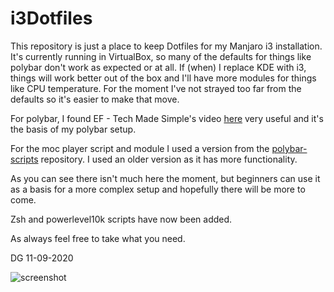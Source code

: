 # i3Dotfiles
This repository is just a place to keep Dotfiles for my Manjaro i3 installation. It's currently running in VirtualBox, so many of the defaults for things like polybar don't work as expected or at all. If (when) I replace KDE with i3, things will work better out of the box and I'll have more modules for things like CPU temperature. For the moment I've not strayed too far from the defaults so it's easier to make that move.

For polybar, I found EF - Tech Made Simple's video [here](https://www.youtube.com/watch?v=cLB008-FJ5o) very useful and it's the basis of my polybar setup.

For the moc player script and module I used a version from the [polybar-scripts](https://github.com/polybar/polybar-scripts) repository. I used an older version as it has more functionality.

As you can see there isn't much here the moment, but beginners can use it as a basis for a more complex setup and hopefully there will be more to come.

Zsh and powerlevel10k scripts have now been added.

As always feel free to take what you need.

DG 11-09-2020

![screenshot](https://i.imgur.com/SnkjwkP.png)
